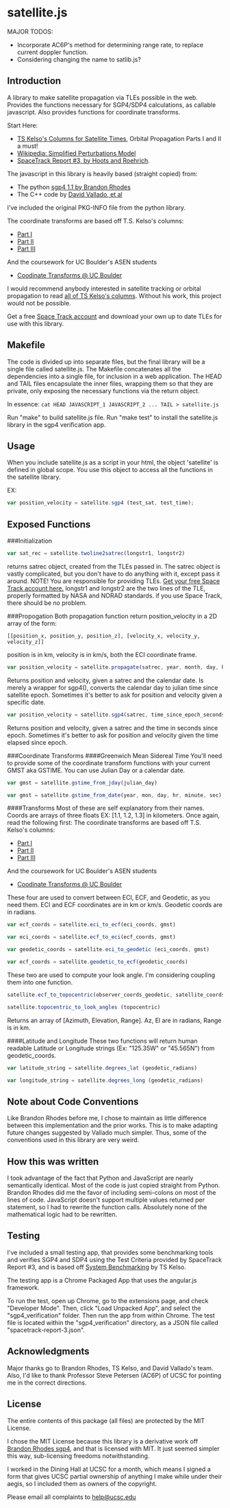 satellite.js
==============

MAJOR TODOS:
* Incorporate AC6P's method for determining range rate, to replace current doppler function.
* Considering changing the name to satlib.js?

Introduction
--------------
A library to make satellite propagation via TLEs possible in the web.
Provides the functions necessary for SGP4/SDP4 calculations, as callable javascript. Also provides functions for coordinate transforms.

Start Here:
* [TS Kelso's Columns for Satellite Times](http://celestrak.com/columns/), Orbital Propagation Parts I and II a must!
* [Wikipedia: Simplified Perturbations Model](http://en.wikipedia.org/wiki/Simplified_perturbations_models)
* [SpaceTrack Report #3, by Hoots and Roehrich](http://celestrak.com/NORAD/documentation/spacetrk.pdf).

The javascript in this library is heavily based (straight copied) from:
*   The python [sgp4 1.1 by Brandon Rhodes](https://pypi.python.org/pypi/sgp4/)
*   The C++ code by [David Vallado, et al](http://www.celestrak.com/publications/AIAA/2006-6753/)

I've included the original PKG-INFO file from the python library.

The coordinate transforms are based off T.S. Kelso's columns:
*   [Part I](http://celestrak.com/columns/v02n01/)
*   [Part II](http://celestrak.com/columns/v02n02/)
*   [Part III](http://celestrak.com/columns/v02n03/)

And the coursework for UC Boulder's ASEN students
*   [Coodinate Transforms @ UC Boulder](http://ccar.colorado.edu/ASEN5070/handouts/coordsys.doc)

I would recommend anybody interested in satellite tracking or orbital propagation to read [all of TS Kelso's columns](http://celestrak.com/columns/). Without his work, this project would not be possible.

Get a free [Space Track account](https://www.space-track.org/auth/login) and download your own up to date TLEs for use with this library.

Makefile
--------
The code is divided up into separate files, but the final library will be a single file called satellite.js. The Makefile concatenates all the dependencies into a single file, for inclusion in a web application.
The HEAD and TAIL files encapsulate the inner files, wrapping them so that they are private, only exposing the necessary functions via the return object.

In essence:
```cat HEAD JAVASCRIPT_1 JAVASCRIPT_2 ... TAIL > satellite.js ```

Run "make" to build satellite.js file.
Run "make test" to install the satellite.js library in the sgp4 verification app.

Usage
-----
When you include satellite.js as a script in your html, the object 'satellite' is defined in global scope. You use this object to access all the functions in the satellite library.

EX:
```javascript
var position_velocity = satellite.sgp4 (test_sat, test_time);
```

Exposed Functions
-----------------
###Initialization
```javascript
var sat_rec = satellite.twoline2satrec(longstr1, longstr2)
```
returns satrec object, created from the TLEs passed in. The satrec object is vastly complicated, but you don't have to do anything with it, except pass it around.
NOTE! You are responsible for providing TLEs. [Get your free Space Track account here.](https://www.space-track.org/auth/login)
longstr1 and longstr2 are the two lines of the TLE, properly formatted by NASA and NORAD standards. if you use Space Track, there should be no problem.


###Propogation
Both propagation function return position_velocity in a 2D array of the form:

```[[position_x, position_y, position_z], [velocity_x, velocity_y, velocity_z]]```

position is in km, velocity is in km/s, both the ECI coordinate frame.

```javascript
var position_velocity = satellite.propagate(satrec, year, month, day, hour, minute, second)
```
Returns position and velocity, given a satrec and the calendar date. Is merely a wrapper for sgp4(), converts the calendar day to julian time since satellite epoch. Sometimes it's better to ask for position and velocity given a specific date.
```javascript
var position_velocity = satellite.sgp4(satrec, time_since_epoch_seconds)
```
Returns position and velocity, given a satrec and the time in seconds since epoch. Sometimes it's better to ask for position and velocity given the time elapsed since epoch.

###Coordinate Transforms
####Greenwich Mean Sidereal Time
You'll need to provide some of the coordinate transform functions with your current GMST aka GSTIME. You can use Julian Day or a calendar date.
```javascript
var gmst = satellite.gstime_from_jday(julian_day)
```
```javascript
var gmst = satellite.gstime_from_date(year, mon, day, hr, minute, sec)
```
####Transforms
Most of these are self explanatory from their names. Coords are arrays of three floats EX: [1.1, 1.2, 1.3] in kilometers. Once again, read the following first:
The coordinate transforms are based off T.S. Kelso's columns:
*   [Part I](http://celestrak.com/columns/v02n01/)
*   [Part II](http://celestrak.com/columns/v02n02/)
*   [Part III](http://celestrak.com/columns/v02n03/)

And the coursework for UC Boulder's ASEN students
*   [Coodinate Transforms @ UC Boulder](http://ccar.colorado.edu/ASEN5070/handouts/coordsys.doc)

These four are used to convert between ECI, ECF, and Geodetic, as you need them. ECI and ECF coordinates are in km or km/s. Geodetic coords are in radians.
```javascript
var ecf_coords = satellite.eci_to_ecf(eci_coords, gmst)
```
```javascript
var eci_coords = satellite.ecf_to_eci(ecf_coords, gmst)
```
```javascript
var geodetic_coords = satellite.eci_to_geodetic (eci_coords, gmst)
```
```javascript
var ecf_coords = satellite.geodetic_to_ecf(geodetic_coords)
```

These two are used to compute your look angle. I'm considering coupling them into one function.
```javascript
satellite.ecf_to_topocentric(observer_coords_geodetic, satellite_coords_ecf)
```
```javascript
satellite.topocentric_to_look_angles (topocentric)
```
Returns an array of [Azimuth, Elevation, Range]. Az, El are in radians, Range is in km.

####Latitude and Longitude
These two functions will return human readable Latitude or Longitude strings (Ex: "125.35W" or "45.565N") from geodetic_coords.
```javascript
var latitude_string = satellite.degrees_lat (geodetic_radians)
```
```javascript
var longitude_string = satellite.degrees_long (geodetic_radians)
```

Note about Code Conventions
---------------------------
Like Brandon Rhodes before me, I chose to maintain as little difference between this implementation and the prior works. This is to make adapting future changes suggested by Vallado much simpler. Thus, some of the conventions used in this library are very weird.

How this was written
--------------------
I took advantage of the fact that Python and JavaScript are nearly semantically identical. Most of the code is just copied straight from Python. Brandon Rhodes did me the favor of including semi-colons on most of the lines of code. JavaScript doesn't support multiple values returned per statement, so I had to rewrite the function calls. Absolutely none of the mathematical logic had to be rewritten.

Testing
-------
I've included a small testing app, that provides some benchmarking tools and verifies SGP4 and SDP4 using the Test Criteria provided by SpaceTrack Report #3, and is based off [System Benchmarking](http://celestrak.com/columns/v02n04/) by TS Kelso.

The testing app is a Chrome Packaged App that uses the angular.js framework.

To run the test, open up Chrome, go to the extensions page, and check "Developer Mode". Then, click "Load Unpacked App", and select the "sgp4_verification" folder. Then run the app from within Chrome. The test file is located within the "sgp4_verification" directory, as a JSON file called "spacetrack-report-3.json".

Acknowledgments
---------------
Major thanks go to Brandon Rhodes, TS Kelso, and David Vallado's team. Also, I'd like to thank Professor Steve Petersen (AC6P) of UCSC for pointing me in the correct directions.

License
----------------
The entire contents of this package (all files) are protected by the MIT License.

I chose the MIT License because this library is a derivative work off [Brandon Rhodes sgp4](https://pypi.python.org/pypi/sgp4/), and that is licensed with MIT. It just seemed simpler this way, sub-licensing freedoms notwithstanding.

I worked in the Dining Hall at UCSC for a month, which means I signed a form that gives UCSC partial ownership of anything I make while under their aegis, so I included them as owners of the copyright.

Please email all complaints to help@ucsc.edu
